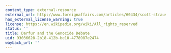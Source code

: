```yaml
---
content_type: external-resource
external_url: http://www.foreignaffairs.com/articles/60434/scott-straus/darfur-and-the-genocide-debate
has_external_license_warning: true
license: https://en.wikipedia.org/wiki/All_rights_reserved
status: ''
title: Darfur and the Genocide Debate
uid: 93036628-2b18-412b-be10-4778987e2474
wayback_url: ''
---
```

